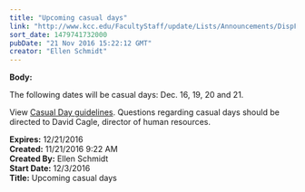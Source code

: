 ```yaml
---
title: "Upcoming casual days"
link: "http://www.kcc.edu/FacultyStaff/update/Lists/Announcements/DispForm.aspx?ID=2338"
sort_date: 1479741732000
pubDate: "21 Nov 2016 15:22:12 GMT"
creator: "Ellen Schmidt"
---
```


<div><b>Body:</b> <div class="ExternalClass28C6D7490CE24A53947006E0785C90B2"><p>​The following dates will be casual days: Dec. 16, 19, 20 and 21. </p>
<p>View <a href="/FacultyStaff/update/Documents/CasualDenimGuidelines.pdf">Casual Day guidelines</a>. Questions regarding casual days should be directed to David Cagle, director of human resources.</p></div></div>
<div><b>Expires:</b> 12/21/2016</div>
<div><b>Created:</b> 11/21/2016 9:22 AM</div>
<div><b>Created By:</b> Ellen Schmidt</div>
<div><b>Start Date:</b> 12/3/2016</div>
<div><b>Title:</b> Upcoming casual days</div>
